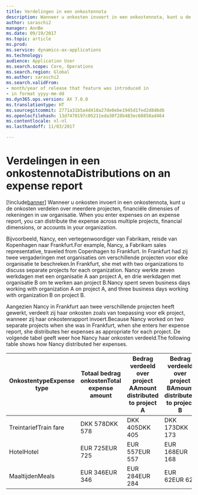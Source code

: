 ```yaml
---
title: Verdelingen in een onkostennota
description: Wanneer u onkosten invoert in een onkostennota, kunt u de onkosten verdelen over meerdere projecten, rechtspersonen of rekeningenin uw organisatie.
author: saraschi2
manager: AnnBe
ms.date: 09/19/2017
ms.topic: article
ms.prod: 
ms.service: dynamics-ax-applications
ms.technology: 
audience: Application User
ms.search.scope: Core, Operations
ms.search.region: Global
ms.author: saraschi2
ms.search.validFrom:
- month/year of release that feature was introduced in
- in format yyyy-mm-dd
ms.dyn365.ops.version: AX 7.0.0
ms.translationtype: HT
ms.sourcegitcommit: 2771a31b5a4d418a27de0ebe1945d1fed2d8d6d6
ms.openlocfilehash: 13d7478197c05211eda30f28b483ec68858ad464
ms.contentlocale: nl-nl
ms.lasthandoff: 11/03/2017

---
```


# <a name="distributions-on-an-expense-report"></a><span data-ttu-id="35d8a-103">Verdelingen in een onkostennota</span><span class="sxs-lookup"><span data-stu-id="35d8a-103">Distributions on an expense report</span></span>

[!include[banner](../includes/banner.md)]<span data-ttu-id="35d8a-104"> Wanneer u onkosten invoert in een onkostennota, kunt u de onkosten verdelen over meerdere projecten, financiële dimensies of rekeningen in uw organisatie.</span><span class="sxs-lookup"><span data-stu-id="35d8a-104"> When you enter expenses on an expense report, you can distribute the expense across multiple projects, financial dimensions, or accounts in your organization.</span></span>

<span data-ttu-id="35d8a-105">Bijvoorbeeld, Nancy, een vertegenwoordiger van Fabrikam, reisde van Kopenhagen naar Frankfurt.</span><span class="sxs-lookup"><span data-stu-id="35d8a-105">For example, Nancy, a Fabrikam sales representative, traveled from Copenhagen to Frankfurt.</span></span> <span data-ttu-id="35d8a-106">In Frankfurt had zij twee vergaderingen met organisaties om verschillende projecten voor elke organisatie te beschreken.</span><span class="sxs-lookup"><span data-stu-id="35d8a-106">In Frankfurt, she met with two organizations to discuss separate projects for each organization.</span></span> <span data-ttu-id="35d8a-107">Nancy werkte zeven werkdagen met een organisatie A aan project A, en drie werkdagen met organisatie B om te werken aan project B.</span><span class="sxs-lookup"><span data-stu-id="35d8a-107">Nancy spent seven business days working with organization A on project A, and three business days working with organization B on project B.</span></span>

<span data-ttu-id="35d8a-108">Aangezien Nancy in Frankfurt aan twee verschillende projecten heeft gewerkt, verdeelt zij haar onkosten zoals van toepassing voor elk project, wanneer zij haar onkostenrapport invoert.</span><span class="sxs-lookup"><span data-stu-id="35d8a-108">Because Nancy worked on two separate projects when she was in Frankfurt, when she enters her expense report, she distributes her expenses as appropriate for each project.</span></span> <span data-ttu-id="35d8a-109">De volgende tabel geeft weer hoe Nancy haar onkosten verdeeld.</span><span class="sxs-lookup"><span data-stu-id="35d8a-109">The following table shows how Nancy distributed her expenses.</span></span>

| <span data-ttu-id="35d8a-110">**Onkostentype**</span><span class="sxs-lookup"><span data-stu-id="35d8a-110">**Expense type**</span></span> | <span data-ttu-id="35d8a-111">**Totaal bedrag onkosten**</span><span class="sxs-lookup"><span data-stu-id="35d8a-111">**Total expense amount**</span></span> | <span data-ttu-id="35d8a-112">**Bedrag verdeeld over project A**</span><span class="sxs-lookup"><span data-stu-id="35d8a-112">**Amount distributed to project A**</span></span> | <span data-ttu-id="35d8a-113">**Bedrag verdeeld over project B**</span><span class="sxs-lookup"><span data-stu-id="35d8a-113">**Amount distributed to project B**</span></span> |
|------------------|--------------------------|-------------------------------------|-------------------------------------|
| <span data-ttu-id="35d8a-114">Treintarief</span><span class="sxs-lookup"><span data-stu-id="35d8a-114">Train fare</span></span>       | <span data-ttu-id="35d8a-115">DKK 578</span><span class="sxs-lookup"><span data-stu-id="35d8a-115">DKK 578</span></span>                  | <span data-ttu-id="35d8a-116">DKK 405</span><span class="sxs-lookup"><span data-stu-id="35d8a-116">DKK 405</span></span>                             | <span data-ttu-id="35d8a-117">DKK 173</span><span class="sxs-lookup"><span data-stu-id="35d8a-117">DKK 173</span></span>                             |
| <span data-ttu-id="35d8a-118">Hotel</span><span class="sxs-lookup"><span data-stu-id="35d8a-118">Hotel</span></span>            | <span data-ttu-id="35d8a-119">EUR 725</span><span class="sxs-lookup"><span data-stu-id="35d8a-119">EUR 725</span></span>                  | <span data-ttu-id="35d8a-120">EUR 557</span><span class="sxs-lookup"><span data-stu-id="35d8a-120">EUR 557</span></span>                             | <span data-ttu-id="35d8a-121">EUR 168</span><span class="sxs-lookup"><span data-stu-id="35d8a-121">EUR 168</span></span>                             |
| <span data-ttu-id="35d8a-122">Maaltijden</span><span class="sxs-lookup"><span data-stu-id="35d8a-122">Meals</span></span>            | <span data-ttu-id="35d8a-123">EUR 346</span><span class="sxs-lookup"><span data-stu-id="35d8a-123">EUR 346</span></span>                  | <span data-ttu-id="35d8a-124">EUR 284</span><span class="sxs-lookup"><span data-stu-id="35d8a-124">EUR 284</span></span>                             | <span data-ttu-id="35d8a-125">EUR 62</span><span class="sxs-lookup"><span data-stu-id="35d8a-125">EUR 62</span></span>                              |


